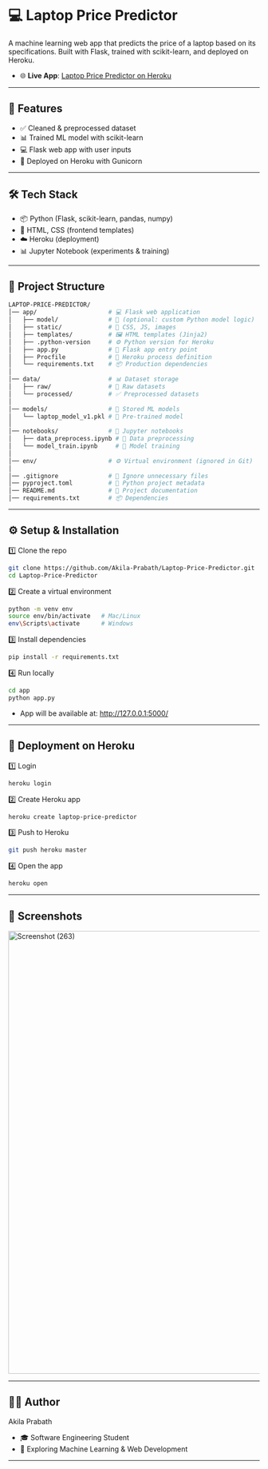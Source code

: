 # 💻 Laptop Price Predictor  

A machine learning web app that predicts the price of a laptop based on its specifications.
Built with Flask, trained with scikit-learn, and deployed on Heroku.
- 🌐 **Live App**: [Laptop Price Predictor on Heroku](https://laptoppricepredictor-5075a8b5b0b6.herokuapp.com/) 

---

## 🚀 Features  
- ✅ Cleaned & preprocessed dataset  
- 📊 Trained ML model with scikit-learn  
- 💻 Flask web app with user inputs  
- 🚀 Deployed on Heroku with Gunicorn  

---

## 🛠️ Tech Stack  
- 📦 Python (Flask, scikit-learn, pandas, numpy)  
- 🎨 HTML, CSS (frontend templates)  
- ☁️ Heroku (deployment)  
- 📊 Jupyter Notebook (experiments & training)  

---

## 📂 Project Structure  

```bash
LAPTOP-PRICE-PREDICTOR/
│── app/                    # 💻 Flask web application
│   ├── model/              # 🔧 (optional: custom Python model logic)
│   ├── static/             # 🎨 CSS, JS, images
│   ├── templates/          # 🖼️ HTML templates (Jinja2)
│   ├── .python-version     # ⚙️ Python version for Heroku
│   ├── app.py              # 🚀 Flask app entry point
│   ├── Procfile            # 📜 Heroku process definition
│   └── requirements.txt    # 📦 Production dependencies
│
│── data/                   # 📊 Dataset storage
│   ├── raw/                # 📂 Raw datasets
│   └── processed/          # ✅ Preprocessed datasets
│
│── models/                 # 🤖 Stored ML models
│   └── laptop_model_v1.pkl # 💾 Pre-trained model
│
│── notebooks/              # 📒 Jupyter notebooks
│   ├── data_preprocess.ipynb # 🔧 Data preprocessing
│   └── model_train.ipynb     # 🤖 Model training
│
│── env/                    # ⚙️ Virtual environment (ignored in Git)
│
│── .gitignore              # 🙈 Ignore unnecessary files
│── pyproject.toml          # 📜 Python project metadata
│── README.md               # 📘 Project documentation
│── requirements.txt        # 📦 Dependencies
```

---

## ⚙️ Setup & Installation

1️⃣ Clone the repo
```bash
git clone https://github.com/Akila-Prabath/Laptop-Price-Predictor.git
cd Laptop-Price-Predictor
```
2️⃣ Create a virtual environment
```bash
python -m venv env
source env/bin/activate   # Mac/Linux
env\Scripts\activate      # Windows
```
3️⃣ Install dependencies
```bash
pip install -r requirements.txt
```
4️⃣ Run locally
```bash
cd app
python app.py
```
- App will be available at: http://127.0.0.1:5000/
  
---

## 🚀 Deployment on Heroku

1️⃣ Login
```bash
heroku login
```
2️⃣ Create Heroku app
```bash
heroku create laptop-price-predictor
```
3️⃣ Push to Heroku
```bash
git push heroku master
```
4️⃣ Open the app
```bash
heroku open
```

---

## 📸 Screenshots

<img width="1920" height="886" alt="Screenshot (263)" src="https://github.com/user-attachments/assets/64d8d764-17d4-4028-a955-7bc6b2938ebb" />

---

## 👨‍💻 Author
Akila Prabath
- 🎓 Software Engineering Student
- 🌱 Exploring Machine Learning & Web Development

---
